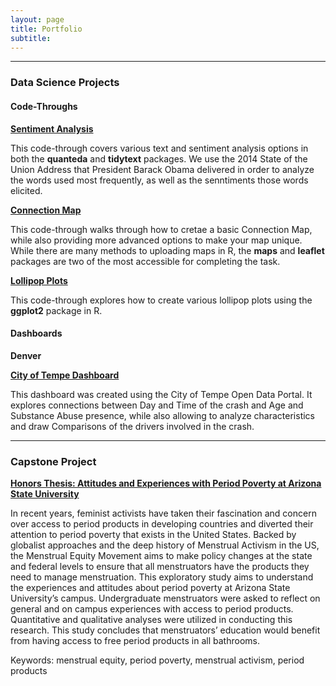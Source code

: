 ```yaml
---
layout: page
title: Portfolio
subtitle:
---
```


---

### Data Science Projects

#### Code-Throughs

[**Sentiment Analysis**](cpp-527-code-through-Ronning.html)

This code-through covers various text and sentiment analysis options in both the **quanteda** and **tidytext** packages. We use the 2014 State of the Union Address that President Barack Obama delivered in order to analyze the words used most frequently, as well as the senntiments those words elicited.

[**Connection Map**](cpp-529-code-through-Ronning.html)

This code-through walks through how to cretae a basic Connection Map, while also providing more advanced options to make your map unique. While there are many methods to uploading maps in R, the **maps** and **leaflet** packages are two of the most accessible for completing the task.

[**Lollipop Plots**](cpp-526-code-through-Ronning.html)

This code-through explores how to create various lollipop plots using the **ggplot2** package in R.

#### Dashboards

**Denver**

[**City of Tempe Dashboard**](https://kirstenronning.shinyapps.io/CityofTempeDashboard/#section-day-and-time)

This dashboard was created using the City of Tempe Open Data Portal. It explores connections between Day and Time of the crash and Age and Substance Abuse presence, while also allowing to analyze characteristics and draw Comparisons of the drivers involved in the crash.

---

### Capstone Project

[**Honors Thesis: Attitudes and Experiences with Period Poverty at Arizona State University**](Ronning_K_Spring_2020.pdf)

In recent years, feminist activists have taken their fascination and concern over access to period products in developing countries and diverted their attention to period poverty that exists in the United States. Backed by globalist approaches and the deep history of Menstrual Activism in the US, the Menstrual Equity Movement aims to make policy changes at the state and federal levels to ensure that all menstruators have the products they need to manage menstruation. This exploratory study aims to understand the experiences and attitudes about period poverty at Arizona State University’s campus. Undergraduate menstruators were asked to reflect on general and on campus experiences with access to period products. Quantitative and qualitative analyses were utilized in conducting this research. This study concludes that menstruators’ education would benefit from having access to free period products in all bathrooms. 

Keywords: menstrual equity, period poverty, menstrual activism, period products


